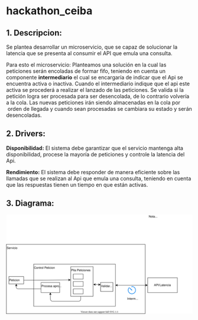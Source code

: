 # hackathon_ceiba
## 1. Descripcion:

Se plantea desarrollar un microservicio, que se capaz
de solucionar la latencia que se presenta al consumir el API
que emula una consulta.

Para esto el microservicio:
Planteamos una solución en la cual las peticiones serán encoladas de 
formar fifo, teniendo en cuenta un componente **intermediario** el cual se encargaría de indicar que el Api se encuentra activa o inactiva.
Cuando el intermediario indique que el api este activa se procederá
a realizar el lanzado de las peticiones. Se valida si la petición logra ser procesada para ser desencolada, de lo contrario volvería a la cola. Las nuevas peticiones irán siendo almacenadas en la cola por  orden de llegada y cuando sean procesadas se cambiara su estado y serán desencoladas.


## 2. Drivers:

**Disponibilidad:** El sistema debe garantizar que el servicio mantenga alta disponibilidad, procese la mayoría de peticiones y controle la latencia del Api.

**Rendimiento:** El sistema debe responder de manera eficiente sobre las llamadas que se realizan al Api que emula una consulta, teniendo en cuenta que las respuestas tienen un tiempo en que están activas.


## 3. Diagrama:
![Diagarama arquitectura.](./arquitectura.svg)
